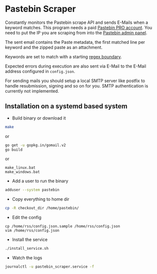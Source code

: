 # Pastebin Scraper
Constantly monitors the Pastebin scrape API and sends E-Mails when a keyword matches. This program needs a paid [Pastebin PRO account](https://pastebin.com/pro).
You need to put the IP you are scraping from into the [Pastebin admin panel](https://pastebin.com/api_scraping_faq).

The sent email contains the Paste metadata, the first matched line per keyword and the zipped paste as an attachment.

Keywords are set to match with a starting [regex boundary](https://www.regular-expressions.info/wordboundaries.html).

Expected errors during execution are also sent via E-Mail to the E-Mail address configured in `config.json`.

For sending mails you should setup a local SMTP server like postfix to handle resubmission, signing and so on for you. SMTP authentication is currently not implemented.

## Installation on a systemd based system
* Build binary or download it
```bash
make
```
or
```bash
go get -u gopkg.in/gomail.v2
go build
```
or
```
make_linux.bat
make_windows.bat
```

* Add a user to run the binary
```bash
adduser --system pastebin
```

* Copy everything to home dir
```bash
cp -R checkout_dir /home/pastebin/
```

* Edit the config
```
cp /home/rss/config.json.sample /home/rss/config.json
vim /home/rss/config.json
```

* Install the service
```bash
./install_service.sh
```

* Watch the logs
```bash
journalctl -u pastebin_scraper.service -f
```
